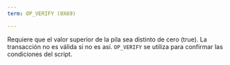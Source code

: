 ```yaml
---
term: OP_VERIFY (0X69)

---
```

Requiere que el valor superior de la pila sea distinto de cero (true). La transacción no es válida si no es así. `OP_VERIFY` se utiliza para confirmar las condiciones del script.